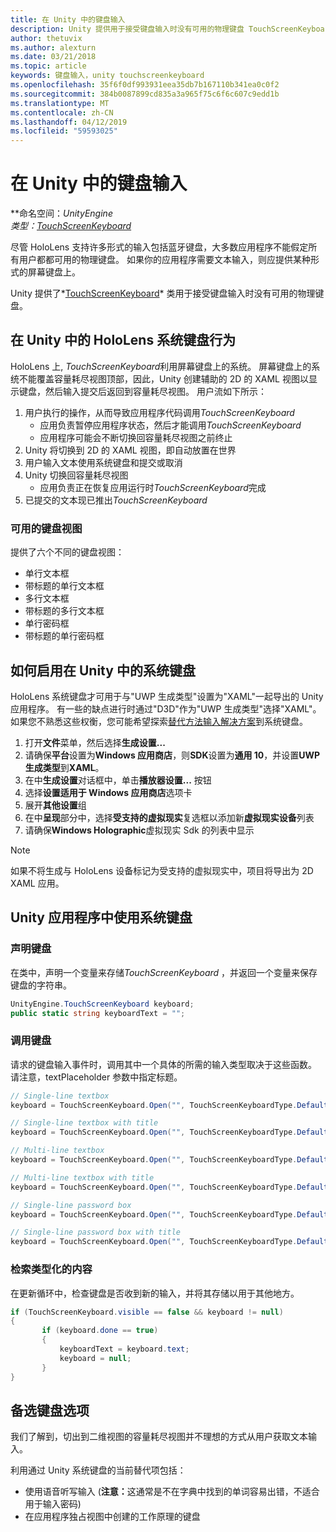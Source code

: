 ```yaml
---
title: 在 Unity 中的键盘输入
description: Unity 提供用于接受键盘输入时没有可用的物理键盘 TouchScreenKeyboard 类。
author: thetuvix
ms.author: alexturn
ms.date: 03/21/2018
ms.topic: article
keywords: 键盘输入，unity touchscreenkeyboard
ms.openlocfilehash: 35f6f0df993931eea35db7b167110b341ea0c0f2
ms.sourcegitcommit: 384b0087899cd835a3a965f75c6f6c607c9edd1b
ms.translationtype: MT
ms.contentlocale: zh-CN
ms.lasthandoff: 04/12/2019
ms.locfileid: "59593025"
---
```

# <a name="keyboard-input-in-unity"></a>在 Unity 中的键盘输入

**命名空间：***UnityEngine*<br>
 类型：*[TouchScreenKeyboard](http://docs.unity3d.com/ScriptReference/TouchScreenKeyboard.html)*

尽管 HoloLens 支持许多形式的输入包括蓝牙键盘，大多数应用程序不能假定所有用户都都可用的物理键盘。 如果你的应用程序需要文本输入，则应提供某种形式的屏幕键盘上。

Unity 提供了*[TouchScreenKeyboard](http://docs.unity3d.com/ScriptReference/TouchScreenKeyboard.html)* 类用于接受键盘输入时没有可用的物理键盘。

## <a name="hololens-system-keyboard-behavior-in-unity"></a>在 Unity 中的 HoloLens 系统键盘行为

HoloLens 上, *TouchScreenKeyboard*利用屏幕键盘上的系统。 屏幕键盘上的系统不能覆盖容量耗尽视图顶部，因此，Unity 创建辅助的 2D 的 XAML 视图以显示键盘，然后输入提交后返回到容量耗尽视图。 用户流如下所示：
1. 用户执行的操作，从而导致应用程序代码调用*TouchScreenKeyboard*
    * 应用负责暂停应用程序状态，然后才能调用*TouchScreenKeyboard*
    * 应用程序可能会不断切换回容量耗尽视图之前终止
2. Unity 将切换到 2D 的 XAML 视图，即自动放置在世界
3. 用户输入文本使用系统键盘和提交或取消
4. Unity 切换回容量耗尽视图
    * 应用负责正在恢复应用运行时*TouchScreenKeyboard*完成
5. 已提交的文本现已推出*TouchScreenKeyboard*

### <a name="available-keyboard-views"></a>可用的键盘视图

提供了六个不同的键盘视图：
* 单行文本框
* 带标题的单行文本框
* 多行文本框
* 带标题的多行文本框
* 单行密码框
* 带标题的单行密码框

## <a name="how-to-enable-the-system-keyboard-in-unity"></a>如何启用在 Unity 中的系统键盘

HoloLens 系统键盘才可用于与"UWP 生成类型"设置为"XAML"一起导出的 Unity 应用程序。 有一些的缺点进行时通过"D3D"作为"UWP 生成类型"选择"XAML"。 如果您不熟悉这些权衡，您可能希望探索[替代方法输入解决方案](#alternative-keyboard-options)到系统键盘。
1. 打开**文件**菜单，然后选择**生成设置...**
2. 请确保**平台**设置为**Windows 应用商店**，则**SDK**设置为**通用 10**，并设置**UWP 生成类型**到**XAML**。
3. 在中**生成设置**对话框中，单击**播放器设置...** 按钮
4. 选择**设置适用于 Windows 应用商店**选项卡
5. 展开**其他设置**组
6. 在中**呈现**部分中，选择**受支持的虚拟现实**复选框以添加新**虚拟现实设备**列表
7. 请确保**Windows Holographic**虚拟现实 Sdk 的列表中显示

>[!NOTE]
>如果不将生成与 HoloLens 设备标记为受支持的虚拟现实中，项目将导出为 2D XAML 应用。

## <a name="using-the-system-keyboard-in-your-unity-app"></a>Unity 应用程序中使用系统键盘

### <a name="declare-the-keyboard"></a>声明键盘

在类中，声明一个变量来存储*TouchScreenKeyboard* ，并返回一个变量来保存键盘的字符串。

```cs
UnityEngine.TouchScreenKeyboard keyboard;
public static string keyboardText = "";
```

### <a name="invoke-the-keyboard"></a>调用键盘

请求的键盘输入事件时，调用其中一个具体的所需的输入类型取决于这些函数。 请注意，textPlaceholder 参数中指定标题。

```cs
// Single-line textbox
keyboard = TouchScreenKeyboard.Open("", TouchScreenKeyboardType.Default, false, false, false, false);

// Single-line textbox with title
keyboard = TouchScreenKeyboard.Open("", TouchScreenKeyboardType.Default, false, false, false, false, "Single-line title");

// Multi-line textbox
keyboard = TouchScreenKeyboard.Open("", TouchScreenKeyboardType.Default, false, true, false, false);

// Multi-line textbox with title
keyboard = TouchScreenKeyboard.Open("", TouchScreenKeyboardType.Default, false, true, false, false, "Multi-line Title");

// Single-line password box
keyboard = TouchScreenKeyboard.Open("", TouchScreenKeyboardType.Default, false, false, true, false);

// Single-line password box with title
keyboard = TouchScreenKeyboard.Open("", TouchScreenKeyboardType.Default, false, false, true, false, "Secure Single-line Title");
```

### <a name="retrieve-typed-contents"></a>检索类型化的内容

在更新循环中，检查键盘是否收到新的输入，并将其存储以用于其他地方。

```cs
if (TouchScreenKeyboard.visible == false && keyboard != null)
{
       if (keyboard.done == true)
       {
           keyboardText = keyboard.text;
           keyboard = null;
       }
}
```

## <a name="alternative-keyboard-options"></a>备选键盘选项

我们了解到，切出到二维视图的容量耗尽视图并不理想的方式从用户获取文本输入。

利用通过 Unity 系统键盘的当前替代项包括：
* 使用语音听写输入 (<b>注意：</b>这通常是不在字典中找到的单词容易出错，不适合用于输入密码)
* 在应用程序独占视图中创建的工作原理的键盘
